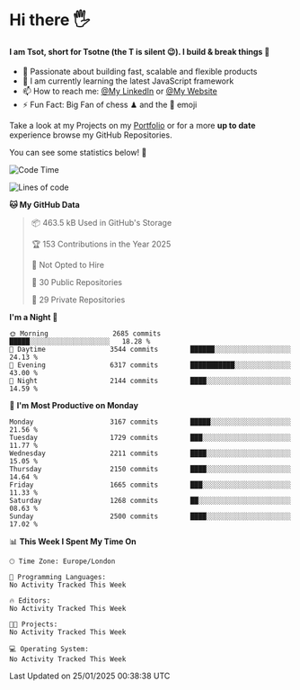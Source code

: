 # Hi there :raised_hand_with_fingers_splayed:
#### I am Tsot, short for Tsotne (the T is silent :wink:). I build & break things :space_invader:
- :telescope: Passionate about building fast, scalable and flexible products
- :seedling: I am currently learning the latest JavaScript framework 
- :mailbox: How to reach me: [@My LinkedIn](https://www.linkedin.com/in/tsotne-gvadzabia/) or [@My Website](https://tsotne.co.uk/contact)
- :zap: Fun Fact: Big Fan of chess ♟ and the 👾 emoji

Take a look at my Projects on my [Portfolio](https://tsotne.co.uk/) or for a more **up to date** experience browse my GitHub Repositories.

You can see some statistics below! :space_invader:
<!--START_SECTION:waka-->
![Code Time](http://img.shields.io/badge/Code%20Time-761%20hrs%202%20mins-blue)

![Lines of code](https://img.shields.io/badge/From%20Hello%20World%20I%27ve%20Written-7.5%20million%20lines%20of%20code-blue)

**🐱 My GitHub Data** 

> 📦 463.5 kB Used in GitHub's Storage 
 > 
> 🏆 153 Contributions in the Year 2025
 > 
> 🚫 Not Opted to Hire
 > 
> 📜 30 Public Repositories 
 > 
> 🔑 29 Private Repositories 
 > 
**I'm a Night 🦉** 

```text
🌞 Morning                2685 commits        █████░░░░░░░░░░░░░░░░░░░░   18.28 % 
🌆 Daytime                3544 commits        ██████░░░░░░░░░░░░░░░░░░░   24.13 % 
🌃 Evening                6317 commits        ███████████░░░░░░░░░░░░░░   43.00 % 
🌙 Night                  2144 commits        ████░░░░░░░░░░░░░░░░░░░░░   14.59 % 
```
📅 **I'm Most Productive on Monday** 

```text
Monday                   3167 commits        █████░░░░░░░░░░░░░░░░░░░░   21.56 % 
Tuesday                  1729 commits        ███░░░░░░░░░░░░░░░░░░░░░░   11.77 % 
Wednesday                2211 commits        ████░░░░░░░░░░░░░░░░░░░░░   15.05 % 
Thursday                 2150 commits        ████░░░░░░░░░░░░░░░░░░░░░   14.64 % 
Friday                   1665 commits        ███░░░░░░░░░░░░░░░░░░░░░░   11.33 % 
Saturday                 1268 commits        ██░░░░░░░░░░░░░░░░░░░░░░░   08.63 % 
Sunday                   2500 commits        ████░░░░░░░░░░░░░░░░░░░░░   17.02 % 
```


📊 **This Week I Spent My Time On** 

```text
🕑︎ Time Zone: Europe/London

💬 Programming Languages: 
No Activity Tracked This Week

🔥 Editors: 
No Activity Tracked This Week

🐱‍💻 Projects: 
No Activity Tracked This Week

💻 Operating System: 
No Activity Tracked This Week
```


 Last Updated on 25/01/2025 00:38:38 UTC
<!--END_SECTION:waka-->
